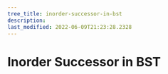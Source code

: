 ```yaml
---
tree_title: inorder-successor-in-bst
description: 
last_modified: 2022-06-09T21:23:28.2328
---
```


# Inorder Successor in BST
